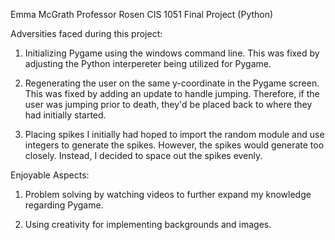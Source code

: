 Emma McGrath
Professor Rosen
CIS 1051 Final Project (Python)


Adversities faced during this project:

  1. Initializing Pygame using the windows command line.
        This was fixed by adjusting the Python interpereter being utilized for Pygame.
     
  2. Regenerating the user on the same y-coordinate in the Pygame screen.
        This was fixed by adding an update to handle jumping. Therefore, if the user was jumping prior to death, they'd be placed back to where they had initially started.

  3. Placing spikes
       I initially had hoped to import the random module and use integers to generate the spikes. However, the spikes would generate too closely. Instead, I decided to space out the spikes evenly.


Enjoyable Aspects:

  1. Problem solving by watching videos to further expand my knowledge regarding Pygame.
     
  2. Using creativity for implementing backgrounds and images. 
